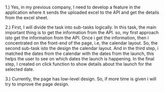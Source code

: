 1.) Yes, in my previous company, I need to develop a feature in the application where it sends the uploaded excel to the API and get the details from the excel sheet.

2.) First, I will divide the task into sub-tasks logically. In this task, the main important thing is to get the information from the API. so, my first approach isto get the information from the API. Once i get the information, then i concentrated on the front-end of the page, i.e, the calendar layout. So, the second sub-task isto the design the calendar layout. And in the third step, i matched the dates from the calendar with the dates from the launch, this helps the user to see on which dates the launch is happening. In the final step, I created on click function to show details about the launch for the selected date.

3.) Currently, the page has low-level design. So, if more time is given i will try to improve the page design.